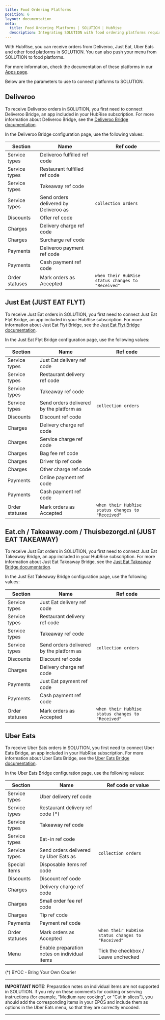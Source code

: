 ```yaml
---
title: Food Ordering Platforms
position: 6
layout: documentation
meta:
  title: Food Ordering Platforms | SOLUTION | HubRise
  description: Integrating SOLUTION with food ordering platforms requires you to specify particular ref codes in the configuration page of the delivery platform bridge.
---
```


With HubRise, you can receive orders from Deliveroo, Just Eat, Uber Eats and other food platforms in SOLUTION. You can also push your menu from SOLUTION to food platforms.

For more information, check the documentation of these platforms in our [Apps page](/apps/food-ordering-platforms).

Below are the parameters to use to connect platforms to SOLUTION.

## Deliveroo

To receive Deliveroo orders in SOLUTION, you first need to connect Deliveroo Bridge, an app included in your HubRise subscription. For more information about Deliveroo Bridge, see the [Deliveroo Bridge documentation](/apps/deliveroo).

In the Deliveroo Bridge configuration page, use the following values:

| Section        | Name                                  | Ref code                                          |
| -------------- | ------------------------------------- | ------------------------------------------------- |
| Service types  | Deliveroo fulfilled ref code          |                                                   |
| Service types  | Restaurant fulfilled ref code         |                                                   |
| Service types  | Takeaway ref code                     |                                                   |
| Service types  | Send orders delivered by Deliveroo as | `collection orders`                               |
| Discounts      | Offer ref code                        |                                                   |
| Charges        | Delivery charge ref code              |                                                   |
| Charges        | Surcharge ref code                    |                                                   |
| Payments       | Deliveroo payment ref code            |                                                   |
| Payments       | Cash payment ref code                 |                                                   |
| Order statuses | Mark orders as Accepted               | `when their HubRise status changes to "Received"` |

## Just Eat (JUST EAT FLYT)

To receive Just Eat orders in SOLUTION, you first need to connect Just Eat Flyt Bridge, an app included in your HubRise subscription. For more information about Just Eat Flyt Bridge, see the [Just Eat Flyt Bridge documentation](/apps/just-eat-flyt).

In the Just Eat Flyt Bridge configuration page, use the following values:

| Section        | Name                                     | Ref code                                          |
| -------------- | ---------------------------------------- | ------------------------------------------------- |
| Service types  | Just Eat delivery ref code               |                                                   |
| Service types  | Restaurant delivery ref code             |                                                   |
| Service types  | Takeaway ref code                        |                                                   |
| Service types  | Send orders delivered by the platform as | `collection orders`                               |
| Discounts      | Discount ref code                        |                                                   |
| Charges        | Delivery charge ref code                 |                                                   |
| Charges        | Service charge ref code                  |                                                   |
| Charges        | Bag fee ref code                         |                                                   |
| Charges        | Driver tip ref code                      |                                                   |
| Charges        | Other charge ref code                    |                                                   |
| Payments       | Online payment ref code                  |                                                   |
| Payments       | Cash payment ref code                    |                                                   |
| Order statuses | Mark orders as Accepted                  | `when their HubRise status changes to "Received"` |

## Eat.ch / Takeaway.com / Thuisbezorgd.nl (JUST EAT TAKEAWAY)

To receive Just Eat orders in SOLUTION, you first need to connect Just Eat Takeaway Bridge, an app included in your HubRise subscription. For more information about Just Eat Takeaway Bridge, see the [Just Eat Takeaway Bridge documentation](/apps/just-eat-takeaway).

In the Just Eat Takeaway Bridge configuration page, use the following values:

| Section        | Name                                     | Ref code                                          |
| -------------- | ---------------------------------------- | ------------------------------------------------- |
| Service types  | Just Eat delivery ref code               |                                                   |
| Service types  | Restaurant delivery ref code             |                                                   |
| Service types  | Takeaway ref code                        |                                                   |
| Service types  | Send orders delivered by the platform as | `collection orders`                               |
| Discounts      | Discount ref code                        |                                                   |
| Charges        | Delivery charge ref code                 |                                                   |
| Payments       | Just Eat payment ref code                |                                                   |
| Payments       | Cash payment ref code                    |                                                   |
| Order statuses | Mark orders as Accepted                  | `when their HubRise status changes to "Received"` |

## Uber Eats

To receive Uber Eats orders in SOLUTION, you first need to connect Uber Eats Bridge, an app included in your HubRise subscription. For more information about Uber Eats Bridge, see the [Uber Eats Bridge documentation](/apps/uber-eats).

In the Uber Eats Bridge configuration page, use the following values:

| Section        | Name                                         | Ref code or value                                 |
| -------------- | -------------------------------------------- | ------------------------------------------------- |
| Service types  | Uber delivery ref code                       |                                                   |
| Service types  | Restaurant delivery ref code (\*)            |                                                   |
| Service types  | Takeaway ref code                            |                                                   |
| Service types  | Eat-in ref code                              |                                                   |
| Service types  | Send orders delivered by Uber Eats as        | `collection orders`                               |
| Special items  | Disposable items ref code                    |                                                   |
| Discounts      | Discount ref code                            |                                                   |
| Charges        | Delivery charge ref code                     |                                                   |
| Charges        | Small order fee ref code                     |                                                   |
| Charges        | Tip ref code                                 |                                                   |
| Payments       | Payment ref code                             |                                                   |
| Order statuses | Mark orders as Accepted                      | `when their HubRise status changes to "Received"` |
| Menu           | Enable preparation notes on individual items | Tick the checkbox / Leave unchecked               |

(\*) BYOC - Bring Your Own Courier

---

**IMPORTANT NOTE:** Preparation notes on individual items are not supported in SOLUTION. If you rely on these comments for cooking or serving instructions (for example, "Medium rare cooking", or "Cut in slices"), you should add the corresponding items in your EPOS and include them as options in the Uber Eats menu, so that they are correctly encoded.

---
